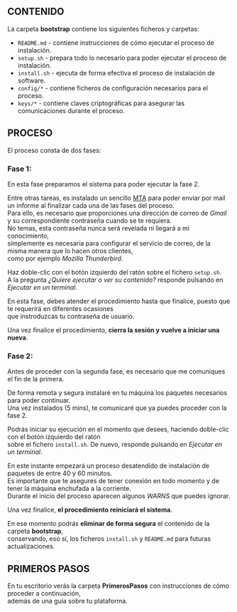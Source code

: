 ## CONTENIDO

La carpeta __bootstrap__ contiene los siguientes ficheros y carpetas:

* `README.md`  - contiene instrucciones de cómo ejecutar el proceso de instalación.
* `setup.sh`   - prepara todo lo necesario para poder ejecutar el proceso de instalación.
* `install.sh` - ejecuta de forma efectiva el proceso de instalación de software.
* `config/*`   - contiene ficheros de configuración necesarios para el proceso.
* `keys/*`     - contiene claves criptográficas para asegurar las comunicaciones durante el proceso.


## PROCESO

El proceso consta de dos fases:

### Fase 1:

En esta fase preparamos el sistema para poder ejecutar la fase 2.  

Entre otras tareas, es instalado un sencillo [MTA](http://en.wikipedia.org/wiki/Message_transfer_agent) 
para poder enviar por mail un informe al finalizar cada una de las fases del proceso.  
Para ello, es necesario que proporciones una dirección de correo de _Gmail_ y su correspondiente contraseña cuando se te requiera.  
No temas, esta contraseña nunca será revelada ni llegará a mi conocimiento,  
simplemente es necesaria para configurar el servicio de correo, de la misma manera que lo hacen otros clientes,  
como por ejemplo _Mozilla Thunderbird_.

Haz doble-clic con el botón izquierdo del ratón sobre el fichero `setup.sh`.  
A la pregunta _¿Quiere ejecutar o ver su contenido?_ responde pulsando en _Ejecutar en un terminal_.  

En esta fase, debes atender el procedimiento hasta que finalice, puesto que te requerirá en diferentes ocasiones  
que instroduzcas tu contraseña de usuario.

Una vez finalice el procedimiento, __cierra la sesión y vuelve a iniciar una nueva__.

### Fase 2:

Antes de proceder con la segunda fase, es necesario que me comuniques el fin de la primera.  

De forma remota y segura instalaré en tu máquina los paquetes necesarios para poder continuar.  
Una vez instalados (5 mins), te comunicaré que ya puedes proceder con la fase 2.  

Podrás iniciar su ejecución en el momento que desees, haciendo doble-clic con el botón izquierdo del ratón  
sobre el fichero `install.sh`. De nuevo, responde pulsando en _Ejecutar en un terminal_.  

En este instante empezará un proceso desatendido de instalación de paquetes de entre 40 y 60 minutos.  
Es importante que te asegures de tener conexión en todo momento y de tener la máquina enchufada a la corriente.  
Durante el inicio del proceso aparecen algunos _WARNS_ que puedes ignorar.  

Una vez finalice, __el procedimiento reiniciará el sistema__.

En ese momento podrás __eliminar de forma segura__ el contenido de la carpeta __bootstrap__,  
conservando, eso sí, los ficheros `install.sh` y `README.md` para futuras actualizaciones.


## PRIMEROS PASOS

En tu escritorio verás la carpeta __PrimerosPasos__ con instrucciones de cómo proceder a continuación,  
además de una guía sobre tu plataforma.

